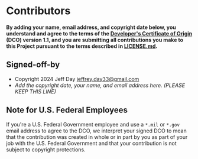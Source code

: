 # Contributors

**By adding your name, email address, and copyright date below, you understand 
and agree to the terms of the [Developer's Certificate of Origin](https://developercertificate.org/) 
(DCO) version 1.1, and you are submitting all contributions you make to this 
Project pursuant to the terms described in [LICENSE.md](LICENSE.md).**

## Signed-off-by

- Copyright 2024 Jeff Day jeffrey.day33@gmail.com
- _Add the copyright date, your name, and email address here. (PLEASE KEEP THIS LINE)_

## Note for U.S. Federal Employees

If you're a U.S. Federal Government employee and use a `*.mil` or `*.gov` email 
address to agree to the DCO, we interpret your signed DCO to mean that the 
contribution was created in whole or in part by you as part of your job with the 
U.S. Federal Government and that your contribution is not subject to copyright 
protections.

